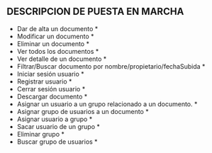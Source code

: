 ## DESCRIPCION DE PUESTA EN MARCHA

- Dar de alta un documento *
- Modificar un documento *
- Eliminar un documento *
- Ver todos los documentos *
- Ver detalle de un documento *
- Filtrar/Buscar documento por nombre/propietario/fechaSubida *
- Iniciar sesión usuario *
- Registrar usuario *
- Cerrar sesión usuario *
- Descargar documento *
- Asignar un usuario a un grupo relacionado a un documento. *
- Asignar grupo de usuarios a un documento *
- Asignar usuario a grupo *
- Sacar usuario de un grupo *
- Eliminar grupo *
- Buscar grupo de usuarios *